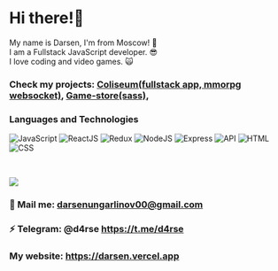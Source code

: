 # Hi there!🤘

My name is Darsen, I'm from Moscow! 🙈 <br />
I am a Fullstack JavaScript developer. 😎 <br />
I love coding and video games. 🙀 <br />

### Check my projects: [Coliseum(fullstack app, mmorpg websocket)](https://dbforgame.herokuapp.com), [Game-store(sass)](https://ninja-store.vercel.app/),
### Languages and Technologies
![JavaScript](https://img.shields.io/badge/-JavaScript-090909?style=for-the-badge&logo=JavaScript)
![ReactJS](https://img.shields.io/badge/-React-090909?style=for-the-badge&logo=React)
![Redux](https://img.shields.io/badge/-Redux-090909?style=for-the-badge&logo=Redux)
![NodeJS](https://img.shields.io/badge/-NodeJs-090909?style=for-the-badge&logo=Node)
![Express](https://img.shields.io/badge/-Express-090909?style=for-the-badge&logo=Express)
![API](https://img.shields.io/badge/-REST&#032;API-090909?style=for-the-badge)
![HTML](https://img.shields.io/badge/-HTML-090909?style=for-the-badge&logo=html5)
![CSS](https://img.shields.io/badge/-CSS-090909?style=for-the-badge&logo=css3)

<br />

![](https://visitor-badge.glitch.me/badge?page_id=d4rsen)

### 💬 Mail me: darsenungarlinov00@gmail.com
### ⚡️ Telegram: @d4rse https://t.me/d4rse
### My website: https://darsen.vercel.app

